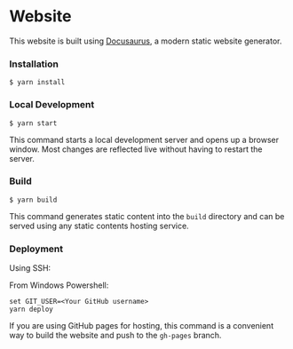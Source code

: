 # Website

This website is built using [Docusaurus](https://docusaurus.io/), a modern static website generator.

### Installation

```
$ yarn install
```

### Local Development

```
$ yarn start
```

This command starts a local development server and opens up a browser window. Most changes are reflected live without having to restart the server.

### Build

```
$ yarn build
```

This command generates static content into the `build` directory and can be served using any static contents hosting service.

### Deployment

Using SSH:

From Windows Powershell:

```
set GIT_USER=<Your GitHub username>
yarn deploy
```

If you are using GitHub pages for hosting, this command is a convenient way to build the website and push to the `gh-pages` branch.
